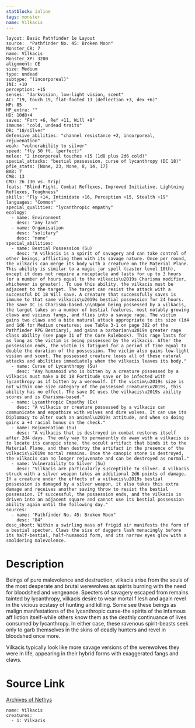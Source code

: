```yaml
---
statblock: inline
tags: monster
name: Vilkacis
---
```

```statblock
layout: Basic Pathfinder 1e Layout
source:  "Pathfinder No. 45: Broken Moon"
Monster_CR: 7
name: Vilkacis
Monster_XP: 3200
alignment: CE
size: Medium
type: undead
subtype: "(incorporeal)"
INI: +10
perception: +15
senses: "darkvision, low-light vision, scent"
AC: "19, touch 19, flat-footed 13 (deflection +3, dex +6)"
HP: 85
HP_extra: ""
HD: 10d8+4
saves: "Fort +6, Ref +11, Will +9"
immune: "cold, undead traits"
DR: "10/silver"
defensive_abilities: "channel resistance +2, incorporeal, rejuvenation"
weak: "vulnerability to silver"
speed: "fly 50 ft. (perfect)"
melee: "2 incorporeal touches +15 (1d8 plus 2d6 cold)"
special_attacks: "bestial possession, curse of lycanthropy (DC 18)"
pf1e_stats: [None, 23, None, 8, 14, 17]
BAB: 7
CMB: 13
CMD: 26 (30 vs. trip)
feats: "Blind-Fight, Combat Reflexes, Improved Initiative, Lightning Reflexes, Toughness"
skills: "Fly +14, Intimidate +16, Perception +15, Stealth +19"
languages: "Common"
special_qualities: "lycanthropic empathy"
ecology:
  - name: Environment
    desc: "any land"
  - name: Organisation
    desc: "solitary"
    desc: "none"
special_abilities:
  - name: Bestial Possession (Su)
    desc: "A vilkacis is a spirit of savagery and can take control of other beings, afflicting them with its savage nature. Once per round, the vilkacis can merge its body with a creature on the Material Plane. This ability is similar to a magic jar spell (caster level 10th), except it does not require a receptacle and lasts for up to 3 hours (or a number of hours equal to the vilkacis\u2019s Charisma modifier, whichever is greater). To use this ability, the vilkacis must be adjacent to the target. The target can resist the attack with a successful DC 18 Will save. A creature that successfully saves is immune to that same vilkacis\u2019s bestial possession for 24 hours. The save DC is Charisma-based.\n\nUpon being possessed by a vilkacis, the target takes on a number of bestial features, most notably growing claws and vicious fangs, and flies into a savage rage. The victim gains two claws and a bite natural attack appropriate to its size (1d4 and 1d6 for Medium creatures; see Table 3-1 on page 302 of the Pathfinder RPG Bestiary), and gains a barbarian\u2019s greater rage class ability (see page 31 of the Core Rulebook). This rage lasts for as long as the victim is being possessed by the vilkacis. After the possession ends, the victim is fatigued for a period of time equal to double the duration of the possession. The victim also gains low-light vision and scent. The possessed creature loses all of these natural attacks and abilities immediately when the vilkacis leaves its body."
  - name: Curse of Lycanthropy (Su)
    desc: "Any humanoid who is bitten by a creature possessed by a vilkacis must make a DC 18 Fortitude save or be infected with lycanthropy as if bitten by a werewolf. If the victim\u2019s size is not within one size category of the possessed creature\u2019s, this ability has no effect. The save DC uses the vilkacis\u2019s ability scores and is Charisma-based."
  - name: Lycanthropic Empathy (Ex)
    desc: "A vilkacis or creature possessed by a vilkacis can communicate and empathize with wolves and dire wolves. It can use its Diplomacy to alter such an animal\u2019s attitude, and when so doing gains a +4 racial bonus on the check."
  - name: Rejuvenation (Su)
    desc: "A vilkacis that is destroyed in combat restores itself after 2d4 days. The only way to permanently do away with a vilkacis is to locate its canopic stone, the occult artifact that binds it to the Material Plane, and then destroy the artifact in the presence of the vilkacis\u2019s mortal remains. Once the canopic stone is destroyed, the vilkacis can no longer rejuvenate and can be destroyed as normal."
  - name: Vulnerability to Silver (Su)
    desc: "Vilkacis are particularly susceptible to silver. A vilkacis struck with a silver weapon takes an additional 2d6 points of damage. If a creature under the effects of a vilkacis\u2019s bestial possession is damaged by a silver weapon, it also takes this extra damage and receives another saving throw to resist the bestial possession. If successful, the possession ends, and the vilkacis is driven into an adjacent square and cannot use its bestial possession ability again until the following day."
sources:
  - name: "Pathfinder No. 45: Broken Moon"
    desc: "84"
desc_short: Within a swirling mass of frigid air manifests the form of a bestial specter. Claws the size of daggers lash menacingly before its half-bestial, half-humanoid form, and its narrow eyes glow with a smoldering malevolence.
```
# Description
Beings of pure malevolence and destruction, vilkacis arise from the souls of the most desperate and brutal werewolves as spirits burning with the need for bloodshed and vengeance. Specters of savagery escaped from remains tainted by lycanthropy, vilkacis desire to wear mortal f lesh and again revel in the vicious ecstasy of hunting and killing. Some see these beings as malign manifestations of the lycanthropic curse-the spirits of the infamous aff liction itself-while others know them as the deathly continuance of lives consumed by lycanthropy. In either case, these ravenous spirit-beasts seek only to garb themselves in the skins of deadly hunters and revel in bloodshed once more.

Vilkacis typically look like more savage versions of the werewolves they were in life, appearing in their hybrid forms with exaggerated fangs and claws.
# Source Link
[Archives of Nethys](https://aonprd.com/MonsterDisplay.aspx?ItemName=Vilkacis)
```encounter-table
name: Vilkacis
creatures:
  - 1: Vilkacis
```
